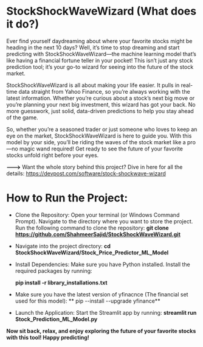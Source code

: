 # StockShockWaveWizard (What does it do?)
Ever find yourself daydreaming about where your favorite stocks might be heading in the next 10 days? Well, it’s time to stop dreaming and start predicting with StockShockWaveWizard—the machine learning model that’s like having a financial fortune teller in your pocket! This isn’t just any stock prediction tool; it’s your go-to wizard for seeing into the future of the stock market.

StockShockWaveWizard is all about making your life easier. It pulls in real-time data straight from Yahoo Finance, so you’re always working with the latest information. Whether you’re curious about a stock’s next big move or you’re planning your next big investment, this wizard has got your back. No more guesswork, just solid, data-driven predictions to help you stay ahead of the game.

So, whether you’re a seasoned trader or just someone who loves to keep an eye on the market, StockShockWaveWizard is here to guide you. With this model by your side, you’ll be riding the waves of the stock market like a pro—no magic wand required! Get ready to see the future of your favorite stocks unfold right before your eyes. 

**--->** Want the whole story behind this project? Dive in here for all the details: https://devpost.com/software/stock-shockwave-wizard

# How to Run the Project:
- Clone the Repository:
  Open your terminal (or Windows Command Prompt).
  Navigate to the directory where you want to store the project.
  Run the following command to clone the repository:
  **git clone https://github.com/ShahmeerSajid/StockShockWaveWizard.git**

- Navigate into the project directory:
  **cd StockShockWaveWizard/Stock_Price_Predictor_ML_Model**

- Install Dependencies:
  Make sure you have Python installed.
  Install the required packages by running:
  
     **pip install -r library_installations.txt**
- Make sure you have the latest version of yfinacnce (The financial set used for this model):
    ** pip --install --upgrade yfinance**
- Launch the Application:
  Start the Streamlit app by running: **streamlit run Stock_Prediction_ML_Model.py**

  
**Now sit back, relax, and enjoy exploring the future of your favorite stocks with this tool! Happy predicting!**
